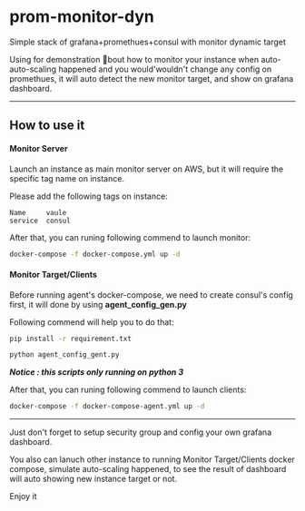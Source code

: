 # prom-monitor-dyn
Simple stack of grafana+promethues+consul with monitor dynamic target 

Using for demonstration bout how to monitor your instance when auto-auto-scaling happened and you would'wouldn't change any config on promethues, it will auto detect the new monitor target, and show on grafana dashboard.

---

## How to use it

#### Monitor Server
Launch an instance as main monitor server on AWS, but it will require the specific tag name on instance. 

Please add the following tags on instance:

```
Name     vaule
service  consul
```

After that, you can runing following commend to launch monitor:

```bash
docker-compose -f docker-compose.yml up -d
```

#### Monitor Target/Clients

Before running agent's docker-compose, we need to create consul's config first, it will done by using **agent_config_gen.py**

Following commend will help you to do that:

```bash
pip install -r requirement.txt

python agent_config_gent.py
```

***Notice : this scripts only running on python 3***

After that, you can runing following commend to launch clients:

```bash
docker-compose -f docker-compose-agent.yml up -d
```

---

Just don't forget to setup security group and config your own grafana dashboard.

You also can lanuch other instance to running Monitor Target/Clients docker compose, 
simulate auto-scaling happened, to see the result of dashboard will auto showing new instance target or not.

Enjoy it